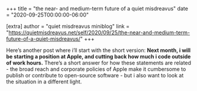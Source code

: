 +++
title = "the near- and medium-term future of a quiet misdreavus"
date = "2020-09-25T00:00:00-06:00"

[extra]
author = "quiet misdreavus miniblog"
link = "https://quietmisdreavus.net/self/2020/09/25/the-near-and-medium-term-future-of-a-quiet-misdreavus/"
+++
<p>Here’s another post where i’ll start with the short version: <strong>Next month, i will be starting a
position at Apple, and cutting back how much i code outside of work hours.</strong> There’s a short answer
for how these statements are related - the broad reach and corporate policies of Apple make it
cumbersome to publish or contribute to open-source software - but i also want to look at the
situation in a different light.</p>